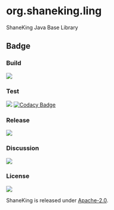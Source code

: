 # org.shaneking.ling

ShaneKing Java Base Library

## Badge

### Build

[![][travis img]][travis]

### Test

[![][codecov img]][codecov]
[![Codacy Badge](https://app.codacy.com/project/badge/Grade/3555ff71a62c4f8288d6d1b6d9c72459)](https://www.codacy.com/gh/ShaneKingFriendly/org.shaneking.ling/dashboard?utm_source=github.com&amp;utm_medium=referral&amp;utm_content=ShaneKingFriendly/org.shaneking.ling&amp;utm_campaign=Badge_Grade)

### Release

[![][mavenbadge img]][mavenbadge]

### Discussion

[![][gitter img]][gitter]

### License

[![][license img]][license]

ShaneKing is released under [Apache-2.0][].


[travis]:https://travis-ci.org/ShaneKingFriendly/org.shaneking.ling

[travis img]:https://secure.travis-ci.org/ShaneKingFriendly/org.shaneking.ling.png

[codecov]:https://codecov.io/gh/ShaneKingFriendly/org.shaneking.ling

[codecov img]:https://codecov.io/gh/ShaneKingFriendly/org.shaneking.ling/branch/master/graph/badge.svg

[codacy]:https://app.codacy.com/project/ShaneKingFriendly/org.shaneking.ling/

[codacy img]:https://api.codacy.com/project/badge/Grade/3555ff71a62c4f8288d6d1b6d9c72459

[mavenbadge]:http://search.maven.org/#search%7Cga%7C1%7Cg%3A%22org.shaneking%22%20AND%20a%3A%22org.shaneking.ling%22

[mavenbadge img]:https://maven-badges.herokuapp.com/maven-central/org.ShaneKingFriendly/org.shaneking.ling/badge.svg

[gitter]:https://gitter.im/ShaneKingFriendly/org.shaneking.ling?utm_source=badge&utm_medium=badge&utm_campaign=pr-badge

[gitter img]:https://badges.gitter.im/Join%20Chat.svg

[Apache-2.0]: https://opensource.org/licenses/Apache-2.0

[license]:LICENSE

[license img]:https://img.shields.io/badge/License-Apache--2.0-blue.svg
